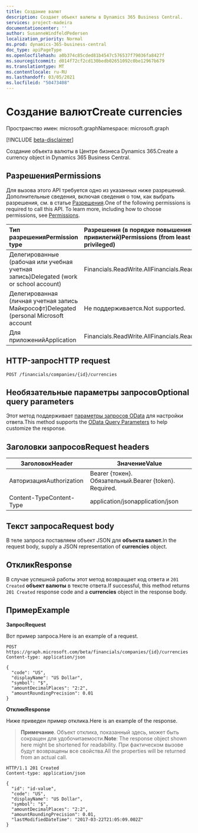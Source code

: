 ```yaml
---
title: Создание валют
description: Создает объект валюты в Dynamics 365 Business Central.
services: project-madeira
documentationcenter: ''
author: SusanneWindfeldPedersen
localization_priority: Normal
ms.prod: dynamics-365-business-central
doc_type: apiPageType
ms.openlocfilehash: a0b374c85cded81b4547c576537f79036fa8427f
ms.sourcegitcommit: d014f72cf2cd130bedb02651092c0be12967b679
ms.translationtype: MT
ms.contentlocale: ru-RU
ms.lasthandoff: 03/05/2021
ms.locfileid: "50473408"
---
```

# <a name="create-currencies"></a><span data-ttu-id="55f6e-103">Создание валют</span><span class="sxs-lookup"><span data-stu-id="55f6e-103">Create currencies</span></span>

<span data-ttu-id="55f6e-104">Пространство имен: microsoft.graph</span><span class="sxs-lookup"><span data-stu-id="55f6e-104">Namespace: microsoft.graph</span></span>

[!INCLUDE [beta-disclaimer](../../includes/beta-disclaimer.md)]

<span data-ttu-id="55f6e-105">Создание объекта валюты в Центре бизнеса Dynamics 365.</span><span class="sxs-lookup"><span data-stu-id="55f6e-105">Create a currency object in Dynamics 365 Business Central.</span></span>

## <a name="permissions"></a><span data-ttu-id="55f6e-106">Разрешения</span><span class="sxs-lookup"><span data-stu-id="55f6e-106">Permissions</span></span>
<span data-ttu-id="55f6e-p101">Для вызова этого API требуется одно из указанных ниже разрешений. Дополнительные сведения, включая сведения о том, как выбрать разрешения, см. в статье [Разрешения](/graph/permissions-reference).</span><span class="sxs-lookup"><span data-stu-id="55f6e-p101">One of the following permissions is required to call this API. To learn more, including how to choose permissions, see [Permissions](/graph/permissions-reference).</span></span>

|<span data-ttu-id="55f6e-109">Тип разрешения</span><span class="sxs-lookup"><span data-stu-id="55f6e-109">Permission type</span></span> |<span data-ttu-id="55f6e-110">Разрешения (в порядке повышения привилегий)</span><span class="sxs-lookup"><span data-stu-id="55f6e-110">Permissions (from least to most privileged)</span></span>|
|:---------------|:------------------------------------------|
|<span data-ttu-id="55f6e-111">Делегированные (рабочая или учебная учетная запись)</span><span class="sxs-lookup"><span data-stu-id="55f6e-111">Delegated (work or school account)</span></span>|<span data-ttu-id="55f6e-112">Financials.ReadWrite.All</span><span class="sxs-lookup"><span data-stu-id="55f6e-112">Financials.ReadWrite.All</span></span> |
|<span data-ttu-id="55f6e-113">Делегированная (личная учетная запись Майкрософт)</span><span class="sxs-lookup"><span data-stu-id="55f6e-113">Delegated (personal Microsoft account</span></span>|<span data-ttu-id="55f6e-114">Не поддерживается.</span><span class="sxs-lookup"><span data-stu-id="55f6e-114">Not supported.</span></span>|
|<span data-ttu-id="55f6e-115">Для приложений</span><span class="sxs-lookup"><span data-stu-id="55f6e-115">Application</span></span>|<span data-ttu-id="55f6e-116">Financials.ReadWrite.All</span><span class="sxs-lookup"><span data-stu-id="55f6e-116">Financials.ReadWrite.All</span></span>|

## <a name="http-request"></a><span data-ttu-id="55f6e-117">HTTP-запрос</span><span class="sxs-lookup"><span data-stu-id="55f6e-117">HTTP request</span></span>
```http
POST /financials/companies/{id}/currencies
```

## <a name="optional-query-parameters"></a><span data-ttu-id="55f6e-118">Необязательные параметры запросов</span><span class="sxs-lookup"><span data-stu-id="55f6e-118">Optional query parameters</span></span>
<span data-ttu-id="55f6e-119">Этот метод поддерживает [параметры запросов OData](/graph/query-parameters) для настройки ответа.</span><span class="sxs-lookup"><span data-stu-id="55f6e-119">This method supports the [OData Query Parameters](/graph/query-parameters) to help customize the response.</span></span>

## <a name="request-headers"></a><span data-ttu-id="55f6e-120">Заголовки запросов</span><span class="sxs-lookup"><span data-stu-id="55f6e-120">Request headers</span></span>
|<span data-ttu-id="55f6e-121">Заголовок</span><span class="sxs-lookup"><span data-stu-id="55f6e-121">Header</span></span>         |<span data-ttu-id="55f6e-122">Значение</span><span class="sxs-lookup"><span data-stu-id="55f6e-122">Value</span></span>                    |
|---------------|-------------------------|
|<span data-ttu-id="55f6e-123">Авторизация</span><span class="sxs-lookup"><span data-stu-id="55f6e-123">Authorization</span></span>  |<span data-ttu-id="55f6e-p102">Bearer {токен}. Обязательный.</span><span class="sxs-lookup"><span data-stu-id="55f6e-p102">Bearer {token}. Required.</span></span>|
|<span data-ttu-id="55f6e-126">Content-Type</span><span class="sxs-lookup"><span data-stu-id="55f6e-126">Content-Type</span></span>   |<span data-ttu-id="55f6e-127">application/json</span><span class="sxs-lookup"><span data-stu-id="55f6e-127">application/json</span></span>         |

## <a name="request-body"></a><span data-ttu-id="55f6e-128">Текст запроса</span><span class="sxs-lookup"><span data-stu-id="55f6e-128">Request body</span></span>
<span data-ttu-id="55f6e-129">В теле запроса поставляем объект JSON для **объекта валют.**</span><span class="sxs-lookup"><span data-stu-id="55f6e-129">In the request body, supply a JSON representation of **currencies** object.</span></span>

## <a name="response"></a><span data-ttu-id="55f6e-130">Отклик</span><span class="sxs-lookup"><span data-stu-id="55f6e-130">Response</span></span>
<span data-ttu-id="55f6e-131">В случае успешной работы этот метод возвращает код ответа и ```201 Created``` **объект валюты** в тексте ответа.</span><span class="sxs-lookup"><span data-stu-id="55f6e-131">If successful, this method returns ```201 Created``` response code and a **currencies** object in the response body.</span></span>

## <a name="example"></a><span data-ttu-id="55f6e-132">Пример</span><span class="sxs-lookup"><span data-stu-id="55f6e-132">Example</span></span>

<span data-ttu-id="55f6e-133">**Запрос**</span><span class="sxs-lookup"><span data-stu-id="55f6e-133">**Request**</span></span>

<span data-ttu-id="55f6e-134">Вот пример запроса.</span><span class="sxs-lookup"><span data-stu-id="55f6e-134">Here is an example of a request.</span></span>

```http
POST https://graph.microsoft.com/beta/financials/companies/{id}/currencies
Content-type: application/json

{
  "code": "US",
  "displayName": "US Dollar",
  "symbol": "$",
  "amountDecimalPlaces": "2:2",
  "amountRoundingPrecision": 0.01
}
```

<span data-ttu-id="55f6e-135">**Отклик**</span><span class="sxs-lookup"><span data-stu-id="55f6e-135">**Response**</span></span>

<span data-ttu-id="55f6e-136">Ниже приведен пример отклика.</span><span class="sxs-lookup"><span data-stu-id="55f6e-136">Here is an example of the response.</span></span> 

> <span data-ttu-id="55f6e-137">**Примечание**. Объект отклика, показанный здесь, может быть сокращен для удобочитаемости.</span><span class="sxs-lookup"><span data-stu-id="55f6e-137">**Note**: The response object shown here might be shortened for readability.</span></span> <span data-ttu-id="55f6e-138">При фактическом вызове будут возвращены все свойства.</span><span class="sxs-lookup"><span data-stu-id="55f6e-138">All the properties will be returned from an actual call.</span></span>

```http
HTTP/1.1 201 Created
Content-type: application/json

{
  "id": "id-value",
  "code": "US",
  "displayName": "US Dollar",
  "symbol": "$",
  "amountDecimalPlaces": "2:2",
  "amountRoundingPrecision": 0.01,
  "lastModifiedDateTime": "2017-03-22T21:05:09.002Z"
}

```


